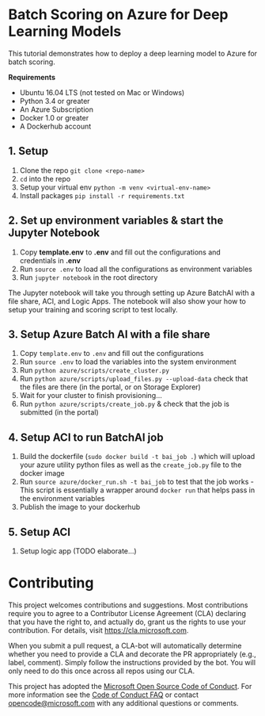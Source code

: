 # Batch Scoring on Azure for Deep Learning Models

This tutorial demonstrates how to deploy a deep learning model to Azure for batch scoring.

__Requirements__

- Ubuntu 16.04 LTS (not tested on Mac or Windows)
- Python 3.4 or greater
- An Azure Subscription
- Docker 1.0 or greater
- A Dockerhub account

## 1. Setup

1. Clone the repo `git clone <repo-name>`
2. `cd` into the repo
3. Setup your virtual env `python -m venv <virtual-env-name>`
4. Install packages `pip install -r requirements.txt`

## 2. Set up environment variables & start the Jupyter Notebook

1. Copy __template.env__ to __.env__ and fill out the configurations and credentials in __.env__
2. Run `source .env` to load all the configurations as environment variables
3. Run `jupyter notebook` in the root directory

The Jupyter notebook will take you through setting up Azure BatchAI with a file share, ACI, and Logic Apps. The notebook will also show your how to setup your training and scoring script to test locally.

## 3. Setup Azure Batch AI with a file share

1. Copy `template.env` to `.env` and fill out the configurations
2. Run `source .env` to load the variables into the system environment
3. Run `python azure/scripts/create_cluster.py`
4. Run `python azure/scripts/upload_files.py --upload-data` check that the files are there (in the portal, or on Storage Explorer)
5. Wait for your cluster to finish provisioning...
6. Run `python azure/scripts/create_job.py` & check that the job is submitted (in the portal)

## 4. Setup ACI to run BatchAI job
1. Build the dockerfile (`sudo docker build -t bai_job .`) which will upload your azure utility python files as well as the `create_job.py` file to the docker image
2. Run `source azure/docker_run.sh -t bai_job` to test that the job works - This script is essentially a wrapper around `docker run` that helps pass in the environment variables
3. Publish the image to your dockerhub

## 5. Setup ACI
1. Setup logic app (TODO elaborate...)

# Contributing

This project welcomes contributions and suggestions.  Most contributions require you to agree to a
Contributor License Agreement (CLA) declaring that you have the right to, and actually do, grant us
the rights to use your contribution. For details, visit https://cla.microsoft.com.

When you submit a pull request, a CLA-bot will automatically determine whether you need to provide
a CLA and decorate the PR appropriately (e.g., label, comment). Simply follow the instructions
provided by the bot. You will only need to do this once across all repos using our CLA.

This project has adopted the [Microsoft Open Source Code of Conduct](https://opensource.microsoft.com/codeofconduct/).
For more information see the [Code of Conduct FAQ](https://opensource.microsoft.com/codeofconduct/faq/) or
contact [opencode@microsoft.com](mailto:opencode@microsoft.com) with any additional questions or comments.
